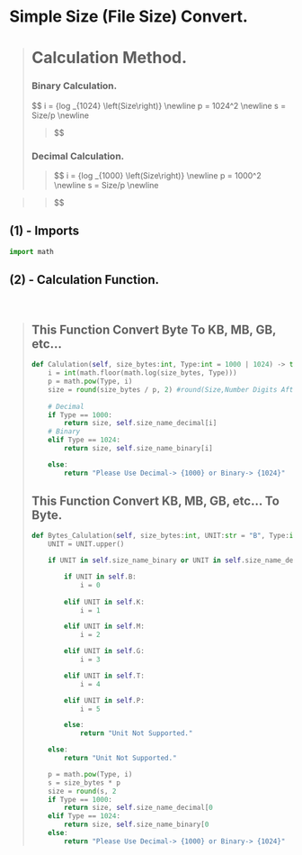 # Simple Size (File Size) Convert.

> # Calculation Method.
> 
> ### Binary Calculation.
> 
> $$
> i = {log _{1024} \left(Size\right)} \newline 
>p = 1024^2 \newline
>s = Size/p \newline
> > $$
> 
> ### Decimal Calculation.
> 
> > $$
> > i = {log _{1000} \left(Size\right)} \newline 
p = 1000^2 \newline
s = Size/p \newline



> > $$

### 

## (1) - Imports

```python
import math
```

## (2) - Calculation Function.

    

> ## This Function Convert Byte To KB, MB, GB, etc...
> 
> ```python
> def Calulation(self, size_bytes:int, Type:int = 1000 | 1024) -> tuple:
>     i = int(math.floor(math.log(size_bytes, Type)))
>     p = math.pow(Type, i)
>     size = round(size_bytes / p, 2) #round(Size,Number Digits After Dot)
>         
>     # Decimal
>     if Type == 1000:
>         return size, self.size_name_decimal[i]
>     # Binary
>     elif Type == 1024:
>         return size, self.size_name_binary[i]
> 
>     else:
>         return "Please Use Decimal-> {1000} or Binary-> {1024}"
> 
> ```
> 
> ## 
> 
> ## This Function Convert KB, MB, GB, etc... To Byte.
> 
> ```python
> def Bytes_Calulation(self, size_bytes:int, UNIT:str = "B", Type:int = 1000 | 1024):
>     UNIT = UNIT.upper()
> 
>     if UNIT in self.size_name_binary or UNIT in self.size_name_decimal:
> 
>         if UNIT in self.B:
>             i = 0
>             
>         elif UNIT in self.K:
>             i = 1
> 
>         elif UNIT in self.M:
>             i = 2
> 
>         elif UNIT in self.G:
>             i = 3
> 
>         elif UNIT in self.T:
>             i = 4
> 
>         elif UNIT in self.P:
>             i = 5
> 
>         else:
>             return "Unit Not Supported."
> 
>     else:
>         return "Unit Not Supported."
> 
>     p = math.pow(Type, i)
>     s = size_bytes * p
>     size = round(s, 2   
>     if Type == 1000:
>         return size, self.size_name_decimal[0   
>     elif Type == 1024:
>         return size, self.size_name_binary[0    
>     else:
>         return "Please Use Decimal-> {1000} or Binary-> {1024}"
> ```
